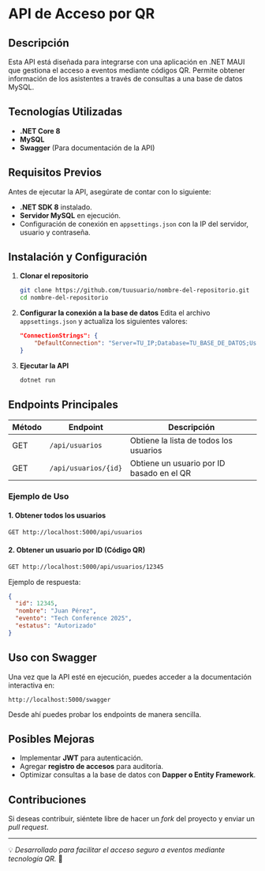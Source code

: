 # API de Acceso por QR

## Descripción
Esta API está diseñada para integrarse con una aplicación en .NET MAUI que gestiona el acceso a eventos mediante códigos QR. Permite obtener información de los asistentes a través de consultas a una base de datos MySQL.

## Tecnologías Utilizadas
- **.NET Core 8**
- **MySQL**
- **Swagger** (Para documentación de la API)

## Requisitos Previos
Antes de ejecutar la API, asegúrate de contar con lo siguiente:
- **.NET SDK 8** instalado.
- **Servidor MySQL** en ejecución.
- Configuración de conexión en `appsettings.json` con la IP del servidor, usuario y contraseña.

## Instalación y Configuración

1. **Clonar el repositorio**
   ```bash
   git clone https://github.com/tuusuario/nombre-del-repositorio.git
   cd nombre-del-repositorio
   ```

2. **Configurar la conexión a la base de datos**
   Edita el archivo `appsettings.json` y actualiza los siguientes valores:
   ```json
   "ConnectionStrings": {
       "DefaultConnection": "Server=TU_IP;Database=TU_BASE_DE_DATOS;User=TU_USUARIO;Password=TU_CONTRASEÑA;"
   }
   ```

3. **Ejecutar la API**
   ```bash
   dotnet run
   ```

## Endpoints Principales

| Método | Endpoint          | Descripción                        |
|--------|------------------|------------------------------------|
| GET    | `/api/usuarios`  | Obtiene la lista de todos los usuarios |
| GET    | `/api/usuarios/{id}` | Obtiene un usuario por ID basado en el QR |

### Ejemplo de Uso
#### 1. Obtener todos los usuarios
```bash
GET http://localhost:5000/api/usuarios
```
#### 2. Obtener un usuario por ID (Código QR)
```bash
GET http://localhost:5000/api/usuarios/12345
```

Ejemplo de respuesta:
```json
{
  "id": 12345,
  "nombre": "Juan Pérez",
  "evento": "Tech Conference 2025",
  "estatus": "Autorizado"
}
```

## Uso con Swagger
Una vez que la API esté en ejecución, puedes acceder a la documentación interactiva en:
```
http://localhost:5000/swagger
```
Desde ahí puedes probar los endpoints de manera sencilla.

## Posibles Mejoras
- Implementar **JWT** para autenticación.
- Agregar **registro de accesos** para auditoría.
- Optimizar consultas a la base de datos con **Dapper o Entity Framework**.

## Contribuciones
Si deseas contribuir, siéntete libre de hacer un *fork* del proyecto y enviar un *pull request*.

---
💡 *Desarrollado para facilitar el acceso seguro a eventos mediante tecnología QR.* 🚀

